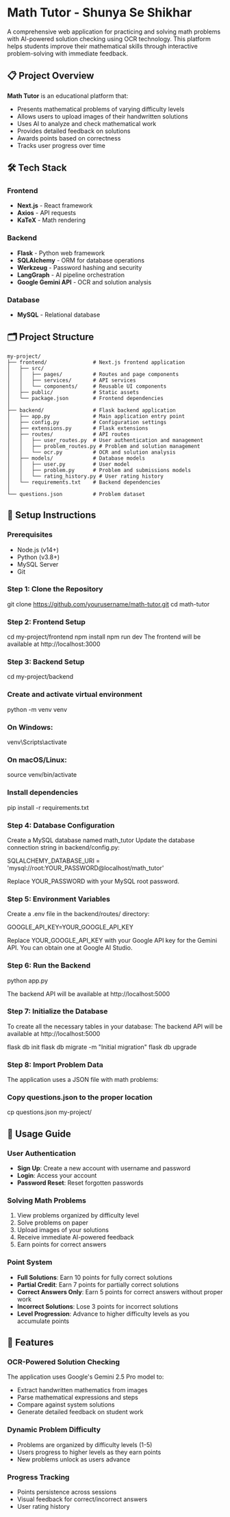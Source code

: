 # Math Tutor - Shunya Se Shikhar

A comprehensive web application for practicing and solving math problems with AI-powered solution checking using OCR technology. This platform helps students improve their mathematical skills through interactive problem-solving with immediate feedback.

## 📋 Project Overview

**Math Tutor** is an educational platform that:
- Presents mathematical problems of varying difficulty levels
- Allows users to upload images of their handwritten solutions
- Uses AI to analyze and check mathematical work
- Provides detailed feedback on solutions
- Awards points based on correctness
- Tracks user progress over time

## 🛠️ Tech Stack

### Frontend
- **Next.js** - React framework
- **Axios** - API requests
- **KaTeX** - Math rendering

### Backend
- **Flask** - Python web framework
- **SQLAlchemy** - ORM for database operations
- **Werkzeug** - Password hashing and security
- **LangGraph** - AI pipeline orchestration
- **Google Gemini API** - OCR and solution analysis

### Database
- **MySQL** - Relational database

## 🗂️ Project Structure
```
my-project/
├── frontend/               # Next.js frontend application
│   ├── src/
│   │   ├── pages/          # Routes and page components
│   │   ├── services/       # API services
│   │   └── components/     # Reusable UI components
│   ├── public/             # Static assets
│   └── package.json        # Frontend dependencies
│
├── backend/                # Flask backend application
│   ├── app.py              # Main application entry point
│   ├── config.py           # Configuration settings
│   ├── extensions.py       # Flask extensions
│   ├── routes/             # API routes
│   │   ├── user_routes.py  # User authentication and management
│   │   ├── problem_routes.py # Problem and solution management
│   │   └── ocr.py          # OCR and solution analysis
│   ├── models/             # Database models
│   │   ├── user.py         # User model
│   │   ├── problem.py      # Problem and submissions models
│   │   └── rating_history.py # User rating history
│   └── requirements.txt    # Backend dependencies
│
└── questions.json          # Problem dataset
```

## 🚀 Setup Instructions

### Prerequisites

- Node.js (v14+)
- Python (v3.8+)
- MySQL Server
- Git

### Step 1: Clone the Repository

git clone https://github.com/yourusername/math-tutor.git
cd math-tutor

### Step 2: Frontend Setup

cd my-project/frontend
npm install
npm run dev
The frontend will be available at http://localhost:3000

### Step 3: Backend Setup

cd my-project/backend

### Create and activate virtual environment
python -m venv venv
### On Windows:
venv\Scripts\activate
### On macOS/Linux:
source venv/bin/activate

### Install dependencies
pip install -r requirements.txt

### Step 4: Database Configuration
Create a MySQL database named math_tutor
Update the database connection string in backend/config.py:

SQLALCHEMY_DATABASE_URI = 'mysql://root:YOUR_PASSWORD@localhost/math_tutor'

Replace YOUR_PASSWORD with your MySQL root password.

### Step 5: Environment Variables
Create a .env file in the backend/routes/ directory:

GOOGLE_API_KEY=YOUR_GOOGLE_API_KEY

Replace YOUR_GOOGLE_API_KEY with your Google API key for the Gemini API. You can obtain one at Google AI Studio.

### Step 6: Run the Backend
python app.py

The backend API will be available at http://localhost:5000

### Step 7: Initialize the Database
To create all the necessary tables in your database:
The backend API will be available at http://localhost:5000

flask db init
flask db migrate -m "Initial migration"
flask db upgrade

### Step 8: Import Problem Data
The application uses a JSON file with math problems:
### Copy questions.json to the proper location
cp questions.json my-project/

## 📝 Usage Guide

### User Authentication

- **Sign Up**: Create a new account with username and password
- **Login**: Access your account
- **Password Reset**: Reset forgotten passwords

### Solving Math Problems

1. View problems organized by difficulty level
2. Solve problems on paper
3. Upload images of your solutions
4. Receive immediate AI-powered feedback
5. Earn points for correct answers

### Point System

- **Full Solutions**: Earn 10 points for fully correct solutions
- **Partial Credit**: Earn 7 points for partially correct solutions
- **Correct Answers Only**: Earn 5 points for correct answers without proper work
- **Incorrect Solutions**: Lose 3 points for incorrect solutions
- **Level Progression**: Advance to higher difficulty levels as you accumulate points

## 🌟 Features

### OCR-Powered Solution Checking

The application uses Google's Gemini 2.5 Pro model to:
- Extract handwritten mathematics from images
- Parse mathematical expressions and steps
- Compare against system solutions
- Generate detailed feedback on student work

### Dynamic Problem Difficulty

- Problems are organized by difficulty levels (1-5)
- Users progress to higher levels as they earn points
- New problems unlock as users advance

### Progress Tracking

- Points persistence across sessions
- Visual feedback for correct/incorrect answers
- User rating history
